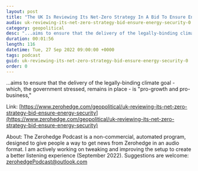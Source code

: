 ```yaml
---
layout: post
title: "The UK Is Reviewing Its Net-Zero Strategy In A Bid To Ensure Energy Security"
audio: uk-reviewing-its-net-zero-strategy-bid-ensure-energy-security-0
category: geopolitical
desc: "...aims to ensure that the delivery of the legally-binding climate goal - which, the government stressed, remains in place - is &quot;pro-growth and pro-business,&quot;"
duration: 00:01:56
length: 116
datetime: Tue, 27 Sep 2022 09:00:00 +0000
tags: podcast
guid: uk-reviewing-its-net-zero-strategy-bid-ensure-energy-security-0
order: 0
---
```

...aims to ensure that the delivery of the legally-binding climate goal - which, the government stressed, remains in place - is &quot;pro-growth and pro-business,&quot;

Link: [https://www.zerohedge.com/geopolitical/uk-reviewing-its-net-zero-strategy-bid-ensure-energy-security](https://www.zerohedge.com/geopolitical/uk-reviewing-its-net-zero-strategy-bid-ensure-energy-security)

About: The Zerohedge Podcast is a non-commercial, automated program, designed to give people a way to get news from Zerohedge in an audio format.  I am actively working on tweaking and improving the setup to create a better listening experience (September 2022).  Suggestions are welcome: [zerohedgePodcast@outlook.com](mailto:zerohedgePodcast@outlook.com)